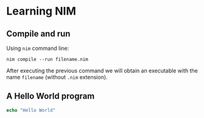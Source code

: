 # Learning NIM

## Compile and run

Using `nim` command line:

```
nim compile --run filename.nim
```

After executing the previous command we will obtain an executable
with the name `filename` (without `.nim` extension).

## A Hello World program

```nim
echo "Hello World"
```



